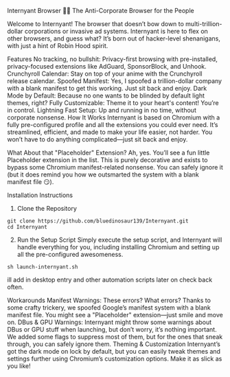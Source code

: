 Internyant Browser 🐱‍💻
The Anti-Corporate Browser for the People

Welcome to Internyant! The browser that doesn’t bow down to multi-trillion-dollar corporations or invasive ad systems. Internyant is here to flex on other browsers, and guess what? It’s born out of hacker-level shenanigans, with just a hint of Robin Hood spirit.

Features
No tracking, no bullshit: Privacy-first browsing with pre-installed, privacy-focused extensions like AdGuard, SponsorBlock, and Unhook.
Crunchyroll Calendar: Stay on top of your anime with the Crunchyroll release calendar.
Spoofed Manifest: Yes, I spoofed a trillion-dollar company with a blank manifest to get this working. Just sit back and enjoy.
Dark Mode by Default: Because no one wants to be blinded by default light themes, right?
Fully Customizable: Theme it to your heart's content! You’re in control.
Lightning Fast Setup: Up and running in no time, without corporate nonsense.
How It Works
Internyant is based on Chromium with a fully pre-configured profile and all the extensions you could ever need. It’s streamlined, efficient, and made to make your life easier, not harder. You won’t have to do anything complicated—just sit back and enjoy.

What About that "Placeholder" Extension?
Ah, yes. You’ll see a fun little Placeholder extension in the list. This is purely decorative and exists to bypass some Chromium manifest-related nonsense. You can safely ignore it (but it does remind you how we outsmarted the system with a blank manifest file 😏).

Installation Instructions
1. Clone the Repository
```
git clone https://github.com/bluedinosaur139/Internyant.git
cd Internyant
```

2. Run the Setup Script
Simply execute the setup script, and Internyant will handle everything for you, including installing Chromium and setting up all the pre-configured awesomeness.

```
sh launch-internyant.sh
```

ill add in desktop entry and other automation scripts later on check back often.

Workarounds
Manifest Warnings: These errors? What errors? Thanks to some crafty trickery, we spoofed Google’s manifest system with a blank manifest file. You might see a "Placeholder" extension—just smile and move on.
DBus & GPU Warnings: Internyant might throw some warnings about DBus or GPU stuff when launching, but don’t worry, it’s nothing important. We added some flags to suppress most of them, but for the ones that sneak through, you can safely ignore them.
Theming & Customization
Internyant’s got the dark mode on lock by default, but you can easily tweak themes and settings further using Chromium’s customization options. Make it as slick as you like!
